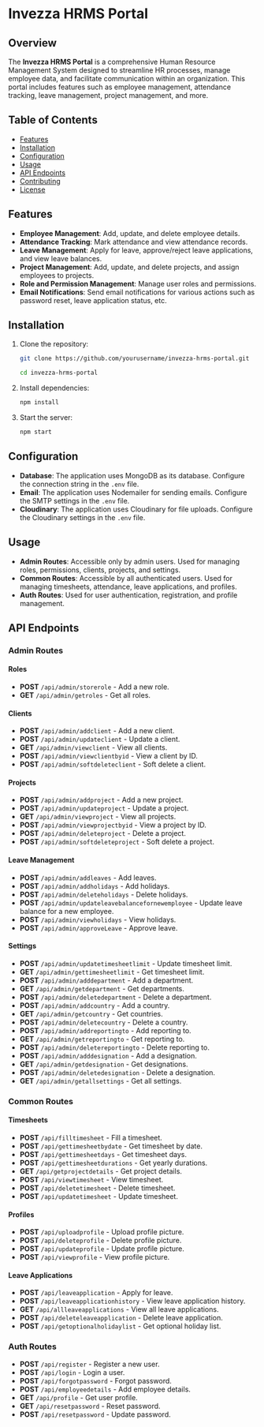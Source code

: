 # Invezza HRMS Portal

## Overview

The **Invezza HRMS Portal** is a comprehensive Human Resource Management System designed to streamline HR processes, manage employee data, and facilitate communication within an organization. This portal includes features such as employee management, attendance tracking, leave management, project management, and more.

## Table of Contents

- [Features](#features)
- [Installation](#installation)
- [Configuration](#configuration)
- [Usage](#usage)
- [API Endpoints](#api-endpoints)
- [Contributing](#contributing)
- [License](#license)

## Features

- **Employee Management**: Add, update, and delete employee details.
- **Attendance Tracking**: Mark attendance and view attendance records.
- **Leave Management**: Apply for leave, approve/reject leave applications, and view leave balances.
- **Project Management**: Add, update, and delete projects, and assign employees to projects.
- **Role and Permission Management**: Manage user roles and permissions.
- **Email Notifications**: Send email notifications for various actions such as password reset, leave application status, etc.

## Installation

1. Clone the repository:

   ```sh
   git clone https://github.com/yourusername/invezza-hrms-portal.git
   ```

   ```sh
   cd invezza-hrms-portal
   ```

2. Install dependencies:
   ```sh
   npm install
   ```
3. Start the server:
   ```sh
   npm start
   ```

## Configuration

- **Database**: The application uses MongoDB as its database. Configure the connection string in the `.env` file.
- **Email**: The application uses Nodemailer for sending emails. Configure the SMTP settings in the `.env` file.
- **Cloudinary**: The application uses Cloudinary for file uploads. Configure the Cloudinary settings in the `.env` file.

## Usage

- **Admin Routes**: Accessible only by admin users. Used for managing roles, permissions, clients, projects, and settings.
- **Common Routes**: Accessible by all authenticated users. Used for managing timesheets, attendance, leave applications, and profiles.
- **Auth Routes**: Used for user authentication, registration, and profile management.

## API Endpoints

### Admin Routes

#### Roles

- **POST** `/api/admin/storerole` - Add a new role.
- **GET** `/api/admin/getroles` - Get all roles.

#### Clients

- **POST** `/api/admin/addclient` - Add a new client.
- **POST** `/api/admin/updateclient` - Update a client.
- **GET** `/api/admin/viewclient` - View all clients.
- **POST** `/api/admin/viewclientbyid` - View a client by ID.
- **POST** `/api/admin/softdeleteclient` - Soft delete a client.

#### Projects

- **POST** `/api/admin/addproject` - Add a new project.
- **POST** `/api/admin/updateproject` - Update a project.
- **GET** `/api/admin/viewproject` - View all projects.
- **POST** `/api/admin/viewprojectbyid` - View a project by ID.
- **POST** `/api/admin/deleteproject` - Delete a project.
- **POST** `/api/admin/softdeleteproject` - Soft delete a project.

#### Leave Management

- **POST** `/api/admin/addleaves` - Add leaves.
- **POST** `/api/admin/addholidays` - Add holidays.
- **POST** `/api/admin/deleteholidays` - Delete holidays.
- **POST** `/api/admin/updateleavebalancefornewemployee` - Update leave balance for a new employee.
- **POST** `/api/admin/viewholidays` - View holidays.
- **POST** `/api/admin/approveLeave` - Approve leave.

#### Settings

- **POST** `/api/admin/updatetimesheetlimit` - Update timesheet limit.
- **GET** `/api/admin/gettimesheetlimit` - Get timesheet limit.
- **POST** `/api/admin/adddepartment` - Add a department.
- **GET** `/api/admin/getdepartment` - Get departments.
- **POST** `/api/admin/deletedepartment` - Delete a department.
- **POST** `/api/admin/addcountry` - Add a country.
- **GET** `/api/admin/getcountry` - Get countries.
- **POST** `/api/admin/deletecountry` - Delete a country.
- **POST** `/api/admin/addreportingto` - Add reporting to.
- **GET** `/api/admin/getreportingto` - Get reporting to.
- **POST** `/api/admin/deletereportingto` - Delete reporting to.
- **POST** `/api/admin/adddesignation` - Add a designation.
- **GET** `/api/admin/getdesignation` - Get designations.
- **POST** `/api/admin/deletedesignation` - Delete a designation.
- **GET** `/api/admin/getallsettings` - Get all settings.

### Common Routes

#### Timesheets

- **POST** `/api/filltimesheet` - Fill a timesheet.
- **POST** `/api/gettimesheetbydate` - Get timesheet by date.
- **POST** `/api/gettimesheetdays` - Get timesheet days.
- **POST** `/api/gettimesheetdurations` - Get yearly durations.
- **GET** `/api/getprojectdetails` - Get project details.
- **POST** `/api/viewtimesheet` - View timesheet.
- **POST** `/api/deletetimesheet` - Delete timesheet.
- **POST** `/api/updatetimesheet` - Update timesheet.

#### Profiles

- **POST** `/api/uploadprofile` - Upload profile picture.
- **POST** `/api/deleteprofile` - Delete profile picture.
- **POST** `/api/updateprofile` - Update profile picture.
- **POST** `/api/viewprofile` - View profile picture.

#### Leave Applications

- **POST** `/api/leaveapplication` - Apply for leave.
- **POST** `/api/leaveapplicationhistory` - View leave application history.
- **GET** `/api/allleaveapplications` - View all leave applications.
- **POST** `/api/deleteleaveapplication` - Delete leave application.
- **POST** `/api/getoptionalholidaylist` - Get optional holiday list.

### Auth Routes

- **POST** `/api/register` - Register a new user.
- **POST** `/api/login` - Login a user.
- **POST** `/api/forgotpassword` - Forgot password.
- **POST** `/api/employeedetails` - Add employee details.
- **GET** `/api/profile` - Get user profile.
- **GET** `/api/resetpassword` - Reset password.
- **POST** `/api/resetpassword` - Update password.
